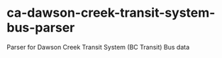 # ca-dawson-creek-transit-system-bus-parser
Parser for Dawson Creek Transit System (BC Transit) Bus data

